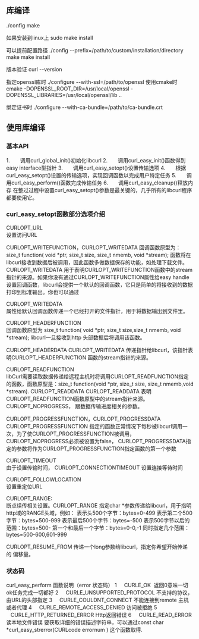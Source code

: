 ## 库编译
./config
make

如果安装到linux上
sudo make install

可以提前配置路径
./config --prefix=/path/to/custom/installation/directory
make
make install

版本验证
curl --version

指定openssl库时
./configure --with-ssl=/path/to/openssl
使用cmake时
cmake -DOPENSSL_ROOT_DIR=/usr/local/openssl -DOPENSSL_LIBRARIES=/usr/local/openssl/lib ..


绑定证书时
./configure --with-ca-bundle=/path/to/ca-bundle.crt


## 使用库编译
### 基本API
1.       调用curl_global_init()初始化libcurl
2.       调用curl_easy_init()函数得到 easy interface型指针
3.       调用curl_easy_setopt()设置传输选项
4.       根据curl_easy_setopt()设置的传输选项，实现回调函数以完成用户特定任务
5.       调用curl_easy_perform()函数完成传输任务
6.       调用curl_easy_cleanup()释放内存
在整过过程中设置curl_easy_setopt()参数是最关键的，几乎所有的libcurl程序都要使用它。

### curl_easy_setopt函数部分选项介绍
CURLOPT_URL 	
    设置访问URL

CURLOPT_WRITEFUNCTION，CURLOPT_WRITEDATA	
    回调函数原型为：size_t function( void *ptr, size_t size, size_t nmemb, void *stream); 函数将在libcurl接收到数据后被调用，因此函数多做数据保存的功能，如处理下载文件。CURLOPT_WRITEDATA 用于表明CURLOPT_WRITEFUNCTION函数中的stream指针的来源。如果你没有通过CURLOPT_WRITEFUNCTION属性给easy handle设置回调函数，libcurl会提供一个默认的回调函数，它只是简单的将接收到的数据打印到标准输出。你也可以通过 

CURLOPT_WRITEDATA	
    属性给默认回调函数传递一个已经打开的文件指针，用于将数据输出到文件里。

CURLOPT_HEADERFUNCTION	
    回调函数原型为 size_t function( void *ptr, size_t size,size_t nmemb, void *stream); libcurl一旦接收到http 头部数据后将调用该函数。

CURLOPT_HEADERDATA	CURLOPT_WRITEDATA 
    传递指针给libcurl，该指针表明CURLOPT_HEADERFUNCTION 函数的stream指针的来源。

CURLOPT_READFUNCTION 	
    libCurl需要读取数据传递给远程主机时将调用CURLOPT_READFUNCTION指定的函数，函数原型是：size_t function(void *ptr, size_t size, size_t nmemb,void *stream). 
CURLOPT_READDATA 
    CURLOPT_READDATA 表明CURLOPT_READFUNCTION函数原型中的stream指针来源。
CURLOPT_NOPROGRESS，	
    跟数据传输进度相关的参数。

CURLOPT_PROGRESSFUNCTION，CURLOPT_PROGRESSDATA	CURLOPT_PROGRESSFUNCTION 
    指定的函数正常情况下每秒被libcurl调用一次，为了使CURLOPT_PROGRESSFUNCTION被调用，CURLOPT_NOPROGRESS必须被设置为false，
	CURLOPT_PROGRESSDATA指定的参数将作为CURLOPT_PROGRESSFUNCTION指定函数的第一个参数

CURLOPT_TIMEOUT	 
    由于设置传输时间，
CURLOPT_CONNECTIONTIMEOUT 
    设置连接等待时间

CURLOPT_FOLLOWLOCATION	
    设置重定位URL

CURLOPT_RANGE: 	
    断点续传相关设置。CURLOPT_RANGE 指定char *参数传递给libcurl，用于指明http域的RANGE头域，例如：
	表示头500个字节：bytes=0-499
	表示第二个500字节：bytes=500-999
	表示最后500个字节：bytes=-500
	表示500字节以后的范围：bytes=500-
	第一个和最后一个字节：bytes=0-0,-1
	同时指定几个范围：bytes=500-600,601-999

CURLOPT_RESUME_FROM	
    传递一个long参数给libcurl，指定你希望开始传递的 偏移量。

### 状态码
curl_easy_perform 函数说明（error 状态码）
1     CURLE_OK 	返回0意味一切ok任务完成一切都好
2     CURLE_UNSUPPORTED_PROTOCOL	不支持的协议，由URL的头部指定
3     CURLE_COULDNT_CONNECT	不能连接到remote 主机或者代理
4     CURLE_REMOTE_ACCESS_DENIED	访问被拒绝
5     CURLE_HTTP_RETURNED_ERROR	Http返回错误
6     CURLE_READ_ERROR	读本地文件错误
要获取详细的错误描述字符串，可以通过const char *curl_easy_strerror(CURLcode errornum ) 这个函数取得.